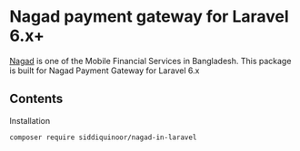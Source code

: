 # Nagad payment gateway for Laravel 6.x+

[Nagad](https://nagad.com.bd) is one of the Mobile Financial Services in Bangladesh. This package is built for Nagad Payment Gateway for Laravel 6.x

## Contents
Installation

    composer require siddiquinoor/nagad-in-laravel

